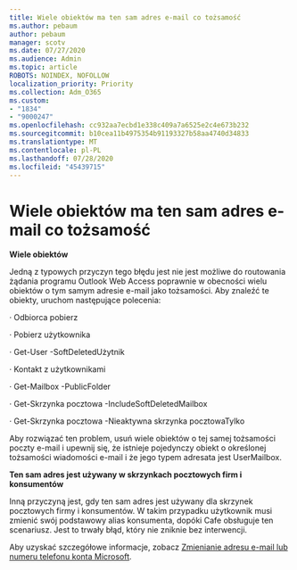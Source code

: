 ```yaml
---
title: Wiele obiektów ma ten sam adres e-mail co tożsamość
ms.author: pebaum
author: pebaum
manager: scotv
ms.date: 07/27/2020
ms.audience: Admin
ms.topic: article
ROBOTS: NOINDEX, NOFOLLOW
localization_priority: Priority
ms.collection: Adm_O365
ms.custom:
- "1834"
- "9000247"
ms.openlocfilehash: cc932aa7ecbd1e338c409a7a6525e2c4e673b232
ms.sourcegitcommit: b10cea11b4975354b91193327b58aa4740d34833
ms.translationtype: MT
ms.contentlocale: pl-PL
ms.lasthandoff: 07/28/2020
ms.locfileid: "45439715"
---
```

# <a name="multiple-objects-have-the-same-email-address-as-identity"></a>Wiele obiektów ma ten sam adres e-mail co tożsamość

**Wiele obiektów**

Jedną z typowych przyczyn tego błędu jest nie jest możliwe do routowania żądania programu Outlook Web Access poprawnie w obecności wielu obiektów o tym samym adresie e-mail jako tożsamości. Aby znaleźć te obiekty, uruchom następujące polecenia:

· Odbiorca pobierz<email address>

· Pobierz użytkownika<email address>

· Get-User <email address> -SoftDeletedUżytnik

· Kontakt z użytkownikami<email address>

· Get-Mailbox <email address> -PublicFolder

· Get-Skrzynka pocztowa <email address> -IncludeSoftDeletedMailbox

· Get-Skrzynka pocztowa <email address> -Nieaktywna skrzynka pocztowaTylko

Aby rozwiązać ten problem, usuń wiele obiektów o tej samej tożsamości poczty e-mail i upewnij się, że istnieje pojedynczy obiekt o określonej tożsamości wiadomości e-mail i że jego typem adresata jest UserMailbox.

**Ten sam adres jest używany w skrzynkach pocztowych firm i konsumentów**

Inną przyczyną jest, gdy ten sam adres jest używany dla skrzynek pocztowych firmy i konsumentów. W takim przypadku użytkownik musi zmienić swój podstawowy alias konsumenta, dopóki Cafe obsługuje ten scenariusz. Jest to trwały błąd, który nie zniknie bez interwencji.

Aby uzyskać szczegółowe informacje, zobacz [Zmienianie adresu e-mail lub numeru telefonu konta Microsoft](https://support.microsoft.com/help/11545/microsoft-account-rename-your-personal-account).